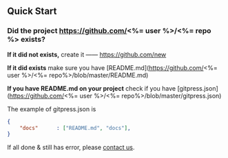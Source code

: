 ## Quick Start

### Did the project https://github.com/<%= user %>/<%= repo %> exists?

**If it did not exists,** create it —— https://github.com/new

**If it did exists** make sure you have [README.md](https://github.com/<%= user %>/<%= repo%>/blob/master/README.md)

**If you have README.md on your project** check if you have [gitpress.json](https://github.com/<%= user %>/<%= repo%>/blob/master/gitpress.json)

The example of gitpress.json is 

```json
{
    "docs"      : ["README.md", "docs"],        
}
```

If all done & still has error, please [contact us](http://gitpress.org/~README.md). 

